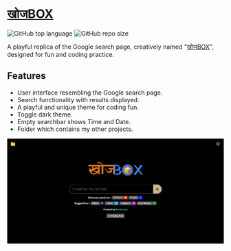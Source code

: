 # [खोजBOX](https://khoj-box.netlify.app/)

![GitHub top language](https://img.shields.io/github/languages/top/A-nshuman/KhojBox?color=rgb(247,223,30))
![GitHub repo size](https://img.shields.io/github/repo-size/A-nshuman/KhojBox?color=darkgreen)

A playful replica of the Google search page, creatively named "[खोजBOX](https://khoj-box.netlify.app/)", designed for fun and coding practice.

## Features
- User interface resembling the Google search page.
- Search functionality with results displayed.
- A playful and unique theme for coding fun.
- Toggle dark theme.
- Empty searchbar shows Time and Date.
- Folder which contains my other projects.

![Screenshot](images/ss_kb.jpeg)
